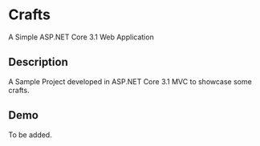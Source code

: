 # Crafts
A Simple ASP.NET Core 3.1 Web Application

## Description 
A Sample Project developed in ASP.NET Core 3.1 MVC to showcase some crafts.

## Demo
To be added.
